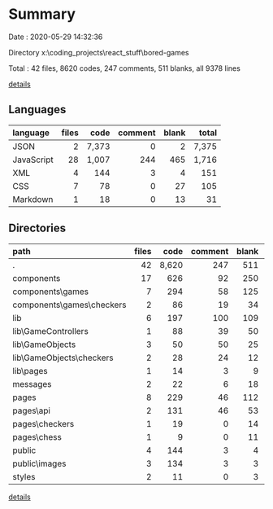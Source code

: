 # Summary

Date : 2020-05-29 14:32:36

Directory x:\coding_projects\react_stuff\bored-games

Total : 42 files,  8620 codes, 247 comments, 511 blanks, all 9378 lines

[details](details.md)

## Languages
| language | files | code | comment | blank | total |
| :--- | ---: | ---: | ---: | ---: | ---: |
| JSON | 2 | 7,373 | 0 | 2 | 7,375 |
| JavaScript | 28 | 1,007 | 244 | 465 | 1,716 |
| XML | 4 | 144 | 3 | 4 | 151 |
| CSS | 7 | 78 | 0 | 27 | 105 |
| Markdown | 1 | 18 | 0 | 13 | 31 |

## Directories
| path | files | code | comment | blank | total |
| :--- | ---: | ---: | ---: | ---: | ---: |
| . | 42 | 8,620 | 247 | 511 | 9,378 |
| components | 17 | 626 | 92 | 250 | 968 |
| components\games | 7 | 294 | 58 | 125 | 477 |
| components\games\checkers | 2 | 86 | 19 | 34 | 139 |
| lib | 6 | 197 | 100 | 109 | 406 |
| lib\GameControllers | 1 | 88 | 39 | 50 | 177 |
| lib\GameObjects | 3 | 50 | 50 | 25 | 125 |
| lib\GameObjects\checkers | 2 | 28 | 24 | 12 | 64 |
| lib\pages | 1 | 14 | 3 | 9 | 26 |
| messages | 2 | 22 | 6 | 18 | 46 |
| pages | 8 | 229 | 46 | 112 | 387 |
| pages\api | 2 | 131 | 46 | 53 | 230 |
| pages\checkers | 1 | 19 | 0 | 14 | 33 |
| pages\chess | 1 | 9 | 0 | 11 | 20 |
| public | 4 | 144 | 3 | 4 | 151 |
| public\images | 3 | 134 | 3 | 3 | 140 |
| styles | 2 | 11 | 0 | 3 | 14 |

[details](details.md)